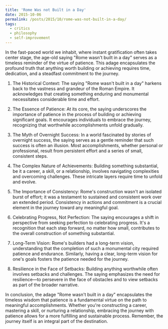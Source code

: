 ```yaml
---
title: 'Rome Was not Built in a Day'
date: 2015-10-06
permalink: /posts/2015/10/rome-was-not-built-in-a-day/
tags:
  - critics
  - philosophy
  - self-improvement
---
```


In the fast-paced world we inhabit, where instant gratification often takes center stage, the age-old saying "Rome wasn't built in a day" serves as a timeless reminder of the virtue of patience. This adage encapsulates the profound truth that anything worth building or achieving requires time, dedication, and a steadfast commitment to the journey.

1. The Historical Context:
The saying "Rome wasn't built in a day" harkens back to the vastness and grandeur of the Roman Empire. It acknowledges that creating something enduring and monumental necessitates considerable time and effort.

2. The Essence of Patience:
At its core, the saying underscores the importance of patience in the process of building or achieving significant goals. It encourages individuals to embrace the journey, recognizing that worthwhile accomplishments unfold gradually.

3. The Myth of Overnight Success:
In a world fascinated by stories of overnight success, the saying serves as a gentle reminder that such success is often an illusion. Most accomplishments, whether personal or professional, result from persistent effort and a series of small, consistent steps.

4. The Complex Nature of Achievements:
Building something substantial, be it a career, a skill, or a relationship, involves navigating complexities and overcoming challenges. These intricate layers require time to unfold and evolve.

5. The Importance of Consistency:
Rome's construction wasn't an isolated burst of effort; it was a testament to sustained and consistent work over an extended period. Consistency in actions and commitment is a crucial element in the journey toward any meaningful goal.

6. Celebrating Progress, Not Perfection:
The saying encourages a shift in perspective from seeking perfection to celebrating progress. It's a recognition that each step forward, no matter how small, contributes to the overall construction of something substantial.

7. Long-Term Vision:
Rome's builders had a long-term vision, understanding that the completion of such a monumental city required patience and endurance. Similarly, having a clear, long-term vision for one's goals fosters the patience needed for the journey.

8. Resilience in the Face of Setbacks:
Building anything worthwhile often involves setbacks and challenges. The saying emphasizes the need for resilience—to persevere in the face of obstacles and to view setbacks as part of the broader narrative.

In conclusion, the adage "Rome wasn't built in a day" encapsulates the timeless wisdom that patience is a fundamental virtue on the path to meaningful accomplishments. Whether you're constructing a career, mastering a skill, or nurturing a relationship, embracing the journey with patience allows for a more fulfilling and sustainable process. Remember, the journey itself is an integral part of the destination.
